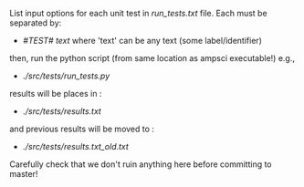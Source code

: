 List input options for each unit test in _run_tests.txt_ file.
Each must be separated by:
  * _#TEST# text_
where 'text' can be any text (some label/identifier)

then, run the python script (from same location as ampsci executable!)
e.g.,
  * _./src/tests/run_tests.py_

results will be places in :
* _./src/tests/results.txt_

and previous results will be moved to :
* _./src/tests/results.txt_old.txt_

Carefully check that we don't ruin anything here before committing to master!
